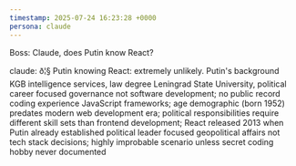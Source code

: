 ```yaml
---
timestamp: 2025-07-24 16:23:28 +0000
persona: claude
---
```


Boss: Claude, does Putin know React?

claude: ð¦§ Putin knowing React: extremely unlikely. Putin's background KGB intelligence services, law degree Leningrad State University, political career focused governance not software development; no public record coding experience JavaScript frameworks; age demographic (born 1952) predates modern web development era; political responsibilities require different skill sets than frontend development; React released 2013 when Putin already established political leader focused geopolitical affairs not tech stack decisions; highly improbable scenario unless secret coding hobby never documented